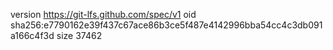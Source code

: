 version https://git-lfs.github.com/spec/v1
oid sha256:e7790162e39f437c67ace86b3ce5f487e4142996bba54cc4c3db091a166c4f3d
size 37462
